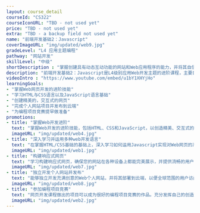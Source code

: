 ```yaml
---
layout: course_detail
courseId: "CS322"
courseIconURL: "TBD - not used yet"
price: "TBD - not used yet"
extra: "TBD - a backup field not used yet"
name: "前端开发基础2：Javascript"
coverImageURL: "img/updated/web9.jpg"
gradeLevel: "L4 应用主题编程"
pathway: "网站开发"
skillLevel: "中级"
shortDescription : "掌握创建具有动态互动功能的网站和Web应用程序的能力，并将其自信地发布在云端，让全世界的用户体验到你的创意和才华！"
description: "前端开发基础2：Javascript是L4级别应用Web开发主题的进阶课程，主要目的是让同学在掌握HTML/CSS的基础上继续学习如何使用Javascript来完成对Web网页的高级控制。最终的目标是让同学可以独立做出具有动态互动的网站与Web应用程序，并且发布在云端。"
videoIntro : "https://www.youtube.com/embed/u1bY1XHYjHo"
learningGoals:
- "掌握Web网页开发的进阶技能"
- "学习HTML与CSS语言以及JavaScript语言基础"
- "创建精美的，交互式的网页"
- "完成个人网站项目并发布到云端"
- "为编程项目竞赛提早做准备"
promotions:
- title: "掌握Web开发进阶"
  text: "掌握Web开发的进阶技能，包括HTML、CSS和JavaScript，以创造精美、交互式的网页体验。"
  imageURL: "img/updated/web4.jpg"
- title: "深入学习并运用多种web开发语言"
  text: "在掌握HTML/CSS基础的基础上，深入学习如何运用Javascript实现对Web网页的高级控制。"
  imageURL: "img/updated/web1.jpg"
- title: "构建响应式网页"
  text: "学习构建响应式网页，确保您的网站在各种设备上都能完美展示，并提供流畅的用户体验。"
  imageURL: "img/updated/web7.jpg"
- title: "独立开发个人网站并发布"
  text: "能够独立开发充满创意的Web个人网站，并将其部署到云端，以便全球范围的用户访问。"
  imageURL: "img/updated/web8.jpg"
- title: "参加编程项目竞赛"
  text: "网页开发课程做出的项目可以成为很好的编程项目竞赛的作品。充分发挥自己的创造力，动手解决生活中的问题，做实验，发布结果，为大学申请打下基础。"
  imageURL: "img/updated/web2.jpg"
---
```

